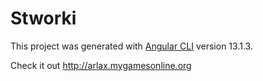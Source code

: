 # Stworki

This project was generated with [Angular CLI](https://github.com/angular/angular-cli) version 13.1.3.

Check it out http://arlax.mygamesonline.org
